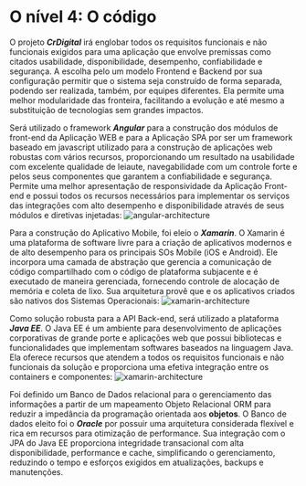 # O nível 4: O código
O projeto ***CrDigital*** irá englobar todos os requisitos funcionais e não funcionais exigidos para uma aplicação que envolve premissas como citados usabilidade, disponibilidade, desempenho, confiabilidade e segurança.
A escolha pelo um modelo Frontend e Backend por sua configuração permitir que o sistema seja construído de forma separada, podendo ser realizada, também, por equipes diferentes. Ela permite uma melhor modularidade das fronteira, facilitando a evolução e até mesmo a substituição de tecnologias sem grandes impactos. 

Será utilizado o framework ***Angular*** para a construção dos módulos de front-end da Aplicação WEB e para a Aplicação SPA por ser  um framework baseado em javascript utilizado para a construção de aplicações web robustas com vários recursos, proporcionando um resultado na usabilidade com excelente qualidade de leiaute, navegabilidade com um controle forte e pelos seus  componentes que garantem a confiabilidade e segurança. Permite uma melhor apresentação de responsividade da Aplicação Front-end e possui todos os recursos necessários para implementar os serviços das integrações com alto desempenho e disponibilidade através de seus módulos e diretivas injetadas:
![angular-architecture](https://angular.io/generated/images/guide/architecture/overview2.png  "Arquitetura do Angular")


Para a construção do Aplicativo Mobile, foi eleio o ***Xamarin***. O Xamarin é uma plataforma de software livre para a criação de aplicativos modernos e de alto desempenho para os principais SOs Mobile (iOS e Android). Ele incorpora uma camada de abstração que gerencia a comunicação de código compartilhado com o código de plataforma subjacente e é executado de maneira gerenciada, fornecendo controle de alocação de memória e coleta de lixo. Sua arquitetura provê que e os aplicativos criados são nativos dos Sistemas Operacionais:
![xamarin-architecture](https://docs.microsoft.com/pt-br/xamarin/get-started/what-is-xamarin-images/xamarin-architecture.png  "Arquitetura do Xamarin")

Como solução robusta para a API Back-end, será utilizado a plataforma ***Java EE***. O Java EE é um ambiente para desenvolvimento de aplicações corporativas de grande porte e aplicações web que possui bibliotecas e funcionalidades que implementam softwares baseados na linguagem Java. Ela oferece recursos que atendem a todos os requisitos funcionais e não funcionais da solução e proporciona uma efetiva integração entre os containers e componentes:
![xamarin-architecture](https://i1.wp.com/readlearncode.com/wp-content/uploads/2017/02/java_ee_8_apis.png  "Arquitetura do Xamarin")

Foi definido um Banco de Dados relacional para o gerenciamento das informações a partir de um mapeamento Objeto Relacional ORM para reduzir a impedância da programação orientada aos **objetos**.
O Banco de dados eleito foi o ***Oracle*** por possuir uma arquitetura considerada flexível e rica em recursos para otimização de performance. Sua integração com o JPA do Java EE proporciona integridade transacional com alta disponibilidade, performance e cache, simplificando o gerenciamento, reduzindo o tempo e esforços exigidos em atualizações, backups e manutenções.